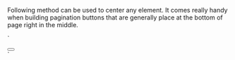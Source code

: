 Following method can be used to center any element. It comes really handy when building pagination buttons that are generally place at the bottom of page right in the middle. 

`
<div class="text-center">
		<button class="btn btn-primary"></button>
</div>
`